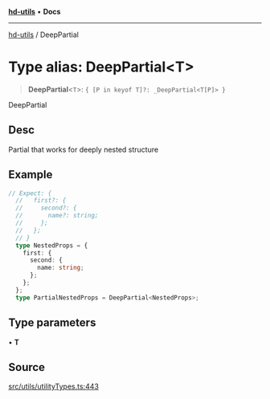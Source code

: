 [**hd-utils**](../README.md) • **Docs**

***

[hd-utils](../globals.md) / DeepPartial

# Type alias: DeepPartial\<T\>

> **DeepPartial**\<`T`\>: `{ [P in keyof T]?: _DeepPartial<T[P]> }`

DeepPartial

## Desc

Partial that works for deeply nested structure

## Example

```ts
// Expect: {
  //   first?: {
  //     second?: {
  //       name?: string;
  //     };
  //   };
  // }
  type NestedProps = {
    first: {
      second: {
        name: string;
      };
    };
  };
  type PartialNestedProps = DeepPartial<NestedProps>;
```

## Type parameters

• **T**

## Source

[src/utils/utilityTypes.ts:443](https://github.com/AhmadHddad/h-utils/blob/b1dfa95e218c9605f39fc234662ef50e62fadcb8/src/utils/utilityTypes.ts#L443)
